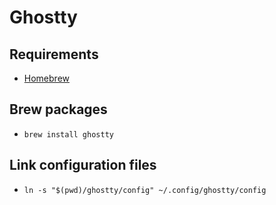 # Ghostty

## Requirements
- [Homebrew](https://brew.sh)

## Brew packages
- `brew install ghostty`

## Link configuration files
- `ln -s "$(pwd)/ghostty/config" ~/.config/ghostty/config`
